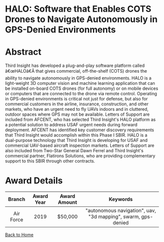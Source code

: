 
HALO: Software that Enables COTS Drones to Navigate Autonomously in GPS-Denied Environments
===========================================================================================

# Abstract


Third Insight has developed a plug-and-play software platform called â€œHALOâ€Â that gives commercial, off-the-shelf (COTS) drones the ability to navigate autonomously in GPS-denied environments. HALO is a light-weight 3D computer vision and machine learning application that can be installed on-board COTS drones (for full autonomy) or on mobile devices or computers that are connected to the drone via remote control. Operating in GPS-denied environments is critical not just for defense, but also for commercial customers in the airline, insurance, construction, and other markets, who have an urgent need to fly UAVs indoors and in cluttered, outdoor spaces where GPS may not be available. Letters of Support are included from AFCENT, who has selected Third Insight's HALO platform as a potential solution to address USAF urgent needs during forward deployment. AFCENT has identified key customer discovery requirements that Third Insight would accomplish within this Phase I SBIR. HALO is a dual-purpose technology that Third Insight is developing for USAF and commercial UAV-based aircraft inspection markets. Letters of Support are also included from Two-Star General Dawn Ferrel and Third Insight's commercial partner, Flatirons Solutions, who are providing complementary support to this SBIR through other contracts.  

# Award Details

|Branch|Award Year|Award Amount|Keywords|
| :---: | :---: | :---: | :---: |
|Air Force|2019|$50,000|"autonomous navigation", uav, "3d mapping", swarm, gps-denied|
  
  


[Back to Home](https://github.com/chrischow/dod_sbir_awards#1472)